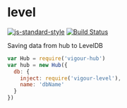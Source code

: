 # level
[![js-standard-style](https://img.shields.io/badge/code%20style-standard-brightgreen.svg)](http://standardjs.com/)
[![Build Status](https://travis-ci.org/vigour-io/level.svg?branch=master)](https://travis-ci.org/vigour-io/level)

Saving data from hub to LevelDB

```javascript
var Hub = require('vigour-hub')
var hub = new Hub({
  db: {
    inject: require('vigour-level'),
    name: 'dbName'
  }
})
```
